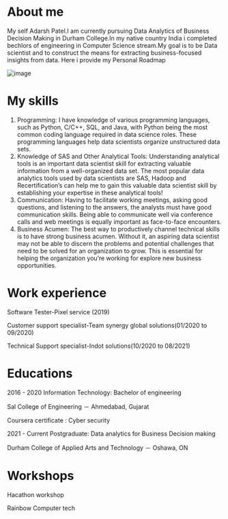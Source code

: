 # About me
My self Adarsh Patel.I am currently pursuing Data Analytics of Business Decision Making in Durham College.In my native country India i completed bechlors of engineering in Computer Science stream.My goal is to be Data scientist and to construct the means for extracting business-focused insights from data. Here i provide my Personal Roadmap 


![image](https://user-images.githubusercontent.com/95538068/163631620-73ca7d45-cc25-4db4-a10f-d7eafad49092.png)

# My skills
1.	Programming: I have knowledge of various programming languages, such as Python, C/C++, SQL, and Java, with Python being the most common coding language required in data science roles. These programming languages help data scientists organize unstructured data sets.
2.	Knowledge of SAS and Other Analytical Tools: Understanding analytical tools is an important data scientist skill for extracting valuable information from a well-organized data set. The most popular data analytics tools used by data scientists are SAS, Hadoop and Recertification’s can help me to gain this valuable data scientist skill by establishing your expertise in these analytical tools!
3.	Communication: Having to facilitate working meetings, asking good questions, and listening to the answers, the analysts must have good communication skills.  Being able to communicate well via conference calls and web meetings is equally important as face-to-face encounters.
4.	Business Acumen: The best way to productively channel technical skills is to have strong business acumen. Without it, an aspiring data scientist may not be able to discern the problems and potential challenges that need to be solved for an organization to grow. This is essential for helping the organization you’re working for explore new business opportunities.
# Work experience
Software Tester-Pixel service (2019)

Customer support specialist-Team synergy global solutions(01/2020 to 09/2020)

Technical Support specialist-Indot solutions(10/2020 to 08/2021)
# Educations
2016 - 2020 Information Technology: Bachelor of engineering

Sal College of Engineering － Ahmedabad, Gujarat

Coursera certificate : Cyber security

2021 - Current Postgraduate: Data analytics for Business Decision making

Durham College of Applied Arts and Technology － Oshawa, ON
# Workshops
Hacathon workshop

Rainbow Computer tech
